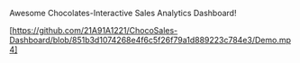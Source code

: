 Awesome Chocolates-Interactive Sales Analytics Dashboard!

[https://github.com/21A91A1221/ChocoSales-Dashboard/blob/851b3d1074268e4f6c5f26f79a1d889223c784e3/Demo.mp4]
